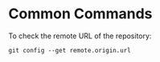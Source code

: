 # Common Commands

To check the remote URL of the repository:

```GIT
git config --get remote.origin.url
```